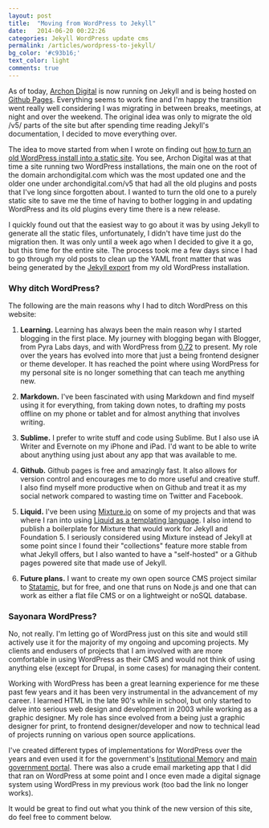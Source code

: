 ```yaml
---
layout: post
title:  "Moving from WordPress to Jekyll"
date:   2014-06-20 00:22:26
categories: Jekyll WordPress update cms
permalink: /articles/wordpress-to-jekyll/
bg_color: '#c93b16;'
text_color: light
comments: true
---
```

<p class="lead">As of today, <a href="http://archondigital.com">Archon Digital</a> is now running on Jekyll and is being hosted on <a href="https://pages.github.com/">Github Pages</a>. Everything seems to work fine and I'm happy the transition went really well considering I was migrating in between breaks, meetings, at night and over the weekend. The original idea was only to migrate the old /v5/ parts of the site but after spending time reading Jekyll's documentation, I decided to move everything over.</p>

The idea to move started from when I wrote on finding out [how to turn an old WordPress install into a static site][7]. You see, Archon Digital was at that time a site running two WordPress installations, the main one on the root of the domain archondigital.com which was the most updated one and the older one under archondigital.com/v5 that had all the old plugins and posts that I've long since forgotten about. I wanted to turn the old one to a purely static site to save me the time of having to bother logging in and updating WordPress and its old plugins every time there is a new release.

I quickly found out that the easiest way to go about it was by using Jekyll to generate all the static files, unfortunately, I didn't have time just do the migration then. It was only until a week ago when I decided to give it a go, but this time for the entire site. The process took me a few days since I had to go through my old posts to clean up the YAML front matter that was being generated by the [Jekyll export][3] from my old WordPress installation.

### Why ditch WordPress?

The following are the main reasons why I had to ditch WordPress on this website:

1.	**Learning.** Learning has always been the main reason why I started blogging in the first place. My journey with blogging began with Blogger, from Pyra Labs days, and with WordPress from [0.72][6] to present. My role over the years has evolved into more that just a being frontend designer or theme developer. It has reached the point where using WordPress for my personal site is no longer something that can teach me anything new. 

2. 	**Markdown.** I've been fascinated with using Markdown and find myself using it for everything, from taking down notes, to drafting my posts offline on my phone or tablet and for almost anything that involves writing. 

3. 	**Sublime.** I prefer to write stuff and code using Sublime. But I also use iA Writer and Evernote on my iPhone and iPad. I'd want to be able to write about anything using just about any app that was available to me.

4.	**Github.** Github pages is free and amazingly fast. It also allows for version control and encourages me to do more useful and creative stuff. I also find myself more productive when on Github and treat it as my social network compared to wasting time on Twitter and Facebook.

5.	**Liquid.** I've been using [Mixture.io][9] on some of my projects and that was where I ran into using [Liquid as a templating language][10]. I also intend to publish a boilerplate for Mixture that would work for Jekyll and Foundation 5. I seriously considered using Mixture instead of Jekyll at some point since I found their "collections" feature more stable from what Jekyll offers, but I also wanted to have a "self-hosted" or a Github pages powered site that made use of Jekyll.

6.	**Future plans.** I want to create my own open source CMS project similar to [Statamic][8], but for free, and one that runs on Node.js and one that can work as either a flat file CMS or on a lightweight or noSQL database.

### Sayonara WordPress?

No, not really. I'm letting go of WordPress just on this site and would still actively use it for the majority of my ongoing and upcoming projects. My clients and endusers of projects that I am involved with are more comfortable in using WordPress as their CMS and would not think of using anything else (except for Drupal, in some cases) for managing their content.

Working with WordPress has been a great learning experience for me these past few years and it has been very instrumental in the advancement of my career. I learned HTML in the late 90's while in school, but only started to delve into serious web design and development in 2003 while working as a graphic designer. My role has since evolved from a being just a graphic designer for print, to frontend designer/developer and now to technical lead of projects running on various open source applications. 

I've created different types of implementations for WordPress over the years and even used it for the government's [Institutional Memory][4] and [main government portal][4]. There was also a crude email marketing app that I did that ran on WordPress at some point and I once even made a digital signage system using WordPress in my previous work (too bad the link no longer works).

It would be great to find out what you think of the new version of this site, do feel free to comment below.


[1]: http://archondigital.com
[2]: https://github.com/benbalter/wordpress-to-jekyll-exporter
[3]: https://pages.github.com/
[4]: http://www.gov.ph
[5]: http://malacanang.gov.ph
[6]: http://wordpress.org/news/2003/10/072-final-version-available/
[7]: http://archondigital.com/question-how-to-convert-an-old-wordpress-install-to-a-purely-static-html-website-1737/
[8]: http://www.statamic.com/
[9]: http://mixture.io/
[10]: http://liquidmarkup.org/
